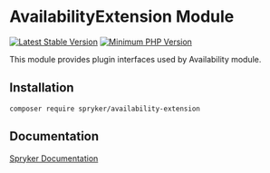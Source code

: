 # AvailabilityExtension Module
[![Latest Stable Version](https://poser.pugx.org/spryker/availability-extension/v/stable.svg)](https://packagist.org/packages/spryker/availability-extension)
[![Minimum PHP Version](https://img.shields.io/badge/php-%3E%3D%208.0-8892BF.svg)](https://php.net/)

This module provides plugin interfaces used by Availability module.

## Installation

```
composer require spryker/availability-extension
```

## Documentation

[Spryker Documentation](https://docs.spryker.com)
